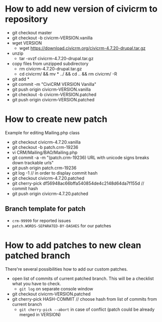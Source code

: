 # How to add new version of civicrm to repository

* git checkout master
* git checkout -b civicrm-VERSION.vanilla
* wget VERSION
    * wget https://download.civicrm.org/civicrm-4.7.20-drupal.tar.gz
* unzip
    * tar -xvzf civicrm-4.7.20-drupal.tar.gz
* copy files from unzipped subdirectory
    * rm civicrm-4.7.20-drupal.tar.gz
    * cd civicrm/ && mv * ../ && cd .. && rm civicrm/ -R
* git add *
* git commit -m "CiviCRM VERSION Vanilla"
* git push origin civicrm-VERSION.vanilla
* git checkout -b civicrm-VERSION.patched
* git push origin civicrm-VERSION.patched


# How to create new patch

Example for editing Mailing.php class

* git checkout civicrm-4.7.20.vanilla
* git checkout -b patch.crm-19236
* vi CRM/Mailing/BAO/Mailing.php
* git commit -a -m "(patch.crm-19236) URL with unicode signs breaks down trackable urls"
* git push origin patch.crm-19236
* git log -1    // in order to display commit hash
* git checkout civicrm-4.7.20.patched
* git cherry-pick df56948ac66bffa540854de4c2148d64da7f155d   // commit hash
* git push origin civicrm-4.7.20.patched

## Branch template for patch

* `crm-99999` for reported issues
* `patch.WORDS-SEPARATED-BY-DASHES` for our patches

# How to add patches to new clean patched branch

There're several possibilities how to add our custom patches.

* open list of commits of current patched branch. This will be a checklist what you have to check.
    * `git log` on separate console window
* git checkout civicrm-VERSION.patched
* git cherry-pick HASH-COMMIT  // choose hash from list of commits from current branch
    * `git cherry-pick --abort` in case of conflict (patch could be already merged in VERSION)

